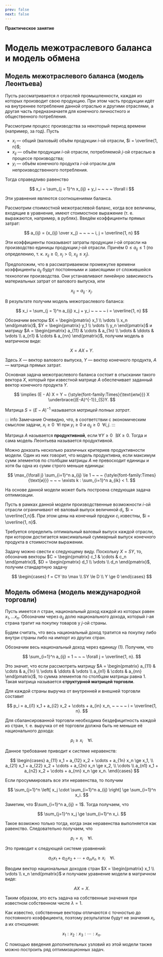 ```yaml
---
prev: false
next: false
---
```


**Практическое занятие**

# Модель межотраслевого баланса и модель обмена


## Модель межотраслевого баланса (модель Леонтьева)

Пусть рассматривается $n$ отраслей промышленности, каждая из которых производит свою продукцию. При этом часть продукции идёт на внутреннее потребление данной отраслью и другими отраслями, а другая часть предназначаетя для конечного личностного и общественного потребления.

Рассмотрим процесс производства за некоторый период времени (например, за год). Пусть
* $x_i$ — общий (валовый) объём продукции $i$-ой отрасли, $i = \overline{1, n}$;
* $x_{ij}$ — объём продукции $i$-ой отрасли, потребляемой $j$-ой отраслью в процессе производства;
* $y_i$ — объём конечного продукта $i$-ой отрасли для непроизводственного потребления.

Тогда справедливо равенство

$$
x_i = \sum_{j = 1}^n x_{ij} + y_i ~ ~ ~ ~ \forall i
$$

Эти уравнения являются соотношениями баланса.

Рассмотрим стоимостной межотраслевой баланс, когда все величины, входящие в уравнение, имеют стоимостное выражение (т. е. выражаются, например, в рублях). Введём коэффициенты прямых затрат:

$$
a_{ij} = {x_{ij} \over x_j} ~ ~ ~ ~ i, j = \overline{1, n}
$$

Эти коэффициенты показывают затраты продукции $i$-ой отрасли на производство единицы продукции $j$-ой отрасли. Причём $0 \le a_{ij} \le 1$ (по определению, т. к. $x_{ij} \ge 0$, $x_j > 0$, $x_{ij} \le x_j$).

Предположим, что в рассматриваемом промежутке времени коэффициенты $a_{ij}$ будут постоянными и зависящими от сложившейся технологии производства. Они устанавливают линейную зависимость материальных затрат от валового выпуска, или

$$
x_{ij} = a_{ij} \cdot x_j.
$$

В результате получим модель межотраслевого баланса:

$$
x_i = \sum_{j = 1}^n a_{ij} x_j + y_i ~ ~ ~ ~ i = \overline{1, n}
$$

Обозначим векторы $X = \begin{pmatrix} x_1 \\ \vdots \\ x_n \end{pmatrix}$, $Y = \begin{pmatrix} y_1 \\ \vdots \\ y_n \end{pmatrix}$ и матрицу $A = \begin{pmatrix} a_{11} & \cdots & a_{1n} \\ \vdots & \ddots & \vdots \\ a_{n1} & \cdots & a_{nn} \end{pmatrix}$, получим модель в матричном виде:

$$
X = AX + Y.
$$

Здесь $X$ — вектор валового выпуска, $Y$ — вектор конечного продукта, $A$ — матрица прямых затрат.

Основная задача межотраслевого баланса состоит в отыскании такого вектора $X$, который при известной матрице $A$ обеспечивает заданный вектор конечного продукта $Y$.

$$
\implies (E - A) X = Y ~ {\style{font-family:Times}{\text{или}}} X  \underbrace{(E-A)^{-1}}_{S}Y.
$$

Матрица $S = (E - A)^{-1}$ называется *матрицей полных затрат*.

::: info Замечание
Очевидно, что, в соответствии с экономическим смыслом задачи, $x_i \ge 0 ~ ~ \forall i$ при $y_i \ge 0$ и $a_{ij} \ge 0 ~ ~ \forall i,j$.
:::

Матрица $A$ называется **продуктивной**, если $\forall Y \ge 0 ~ ~ \exists X \ge 0$. Тогда и сама модель Леонтьева называется продуктивной.

Можно доказать несколько различных критериев продуктивности модели. Один из них говорит, что модель продуктивна, если максимум сумм элементов по столбцам матрицы $A$ не превосходит единицы и хотя бы одна из сумм строго меньше единицы:

$$
\max_{\forall j} \sum_{i=1}^n a_{ij} \le 1
~ ~ ~ {\style{font-family:Times}{\text{и}}} ~ ~ ~
\exists k : \sum_{i=1}^n a_{ik} < 1.
$$

На основе данной модели может быть построена следующая задача оптимизации.

Пусть в рамках данной модели производственные возможности $i$-ой отрасли ограничивают её валовый выпуск величиной $d_i$, $i = \overline{1,n}$. При этом цены на конечный продуки $c_i$ известны, $i = \overline{1, n}$.

Требуется определить оптимальный валовый выпуск каждой отрасли, при котором достигается максимальный суммарный выпуск конечного продукта в стоимостном выражении.

Задачу можно свести к следующему виду. Поскольку $X = SY$, то, обозначив векторы $C = \begin{pmatrix} c_1 & \cdots & c_n \end{pmatrix}$, $D = \begin{pmatrix} d_1 \\ \vdots \\ d_n \end{pmatrix}$, получим стандартную задачу

$$
\begin{cases}
f = CY \to \max \\
SY \le D \\
Y \ge 0
\end{cases}
$$


## Модель обмена (модель международной торговли)

Пусть имеется $n$ стран, национальный доход каждой из которых равен $x_1, ... x_n$. Обозначим через $a_{ij}$ долю национального дохода, который $i$-ая страна тратит на покупку товаров у $j$-ой страны.

Будем считать, что весь национальный доход тратится на покупку либо внутри страны либо на импорт из других стран.

Обозначим весь национальный доход через единицу (1). Получим, что

$$
\sum_{i=1}^n a_{ij} = 1 ~ ~ ~ \forall j = \overline{1, n}.
$$

Это значит, что если рассмотреть матрицу $A = \begin{pmatrix} a_{11} & \cdots & a_{1n} \\ \vdots & \ddots & \vdots \\ a_{n1} & \cdots & a_{nn} \end{pmatrix}$, то сумма элементов по столбцам матрицы равна 1. Такая матрица называется **структурной матрицей торговли**.

Для каждой страны выручка от внутренней и внешней торговли составит

$$
p_i = a_{i1} x_1 + a_{i2} x_2 + \cdots + a_{in} x_n, ~ ~ ~ ~ i = \overline{1, n}.
$$

Для сбалансированной торговли необходима бездефицитность каждой из стран, т. е. выручка от её торговли должна быть не меньше её национального дохода:

$$
p_i \ge x_i ~ ~ ~ ~ \forall i.
$$

Данное требование приводит к системе неравенств:

$$
\begin{cases}
a_{11} x_1 + a_{12} x_2 + \cdots + a_{1n} x_n \ge x_1, \\
a_{21} x_1 + a_{22} x_2 + \cdots + a_{2n} x_n \ge x_2, \\
\cdots \\
a_{n1} x_1 + a_{n2} x_2 + \cdots + a_{nn} x_n \ge x_n.
\end{cases}
$$

Если просуммировать все эти неравенства, то получим

$$
\sum_{j=1}^n \left[ x_j \cdot \sum_{i=1}^n a_{ij} \right] \ge \sum_{i=1}^n x_i.
$$

Заметим, что $\sum_{i=1}^n a_{ij} = 1$. Тогда получаем, что

$$
\sum_{j=1}^n x_j \ge \sum_{i=1}^n x_i.
$$

Такое возможно только тогда, когда знак неравенства выполняется как равенство. Следовательно получаем, что

$$
p_i = x_i ~ ~ ~ ~ \forall i.
$$

Это приводит к следующей системе уравнений:

$$
a_{i1} x_1 + a_{i2} x_2 + \cdots + a_{in} x_n \ge x_i ~ ~ ~ ~ \forall i.
$$

Вводим вектор национальных доходов стран $X = \begin{pmatrix} x_1 \\ \vdots \\ x_n \end{pmatrix}$ и получаем уравнение модели в матричном виде:

$$
AX = X.
$$

Таким образом, это есть задача на собственные значения при известном собственном числе $\lambda = 1$.

Как известно, собственные векторы отличаются с точностью до постоянного коэффициента, поэтому результатом будут не значения $x_i$, а их отношения:

$$
x_1 : x_2 : x_3 : \cdots : x_n.
$$

С помощью введения дополнительных узловий из этой модели также можно построить ряд оптимизационных задач.